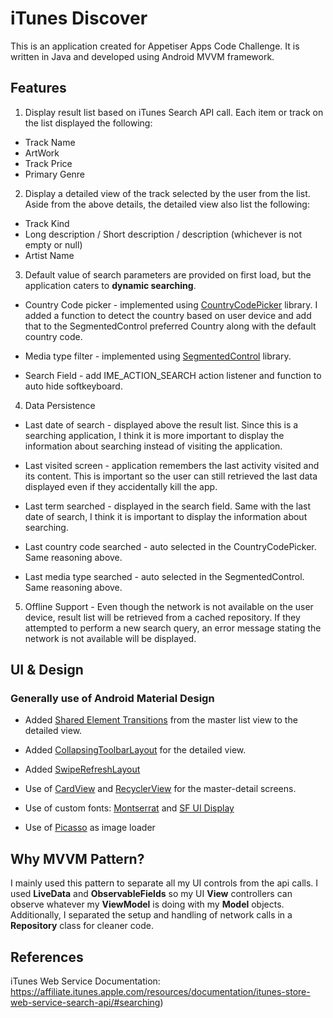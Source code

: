 # iTunes Discover

This is an application created for Appetiser Apps Code Challenge. It is written in Java and developed using Android MVVM framework.

## Features

1. Display result list based on iTunes Search API call. Each item or track on the list displayed the following:
  * Track Name
  * ArtWork
  * Track Price
  * Primary Genre
  
2. Display a detailed view of the track selected by the user from the list. Aside from the above details, the detailed view also list the following:
  * Track Kind
  * Long description / Short description / description (whichever is not empty or null)
  * Artist Name
  
3. Default value of search parameters are provided on first load, but the application caters to <b>dynamic searching</b>.

  - Country Code picker - implemented using [CountryCodePicker](https://github.com/hbb20/CountryCodePickerProject) library. I added a function to detect the country based on user device and add that to the SegmentedControl preferred Country along with the default country code.
  
  - Media type filter - implemented using [SegmentedControl](https://github.com/RobertApikyan/SegmentedControl) library.
  
  - Search Field - add IME_ACTION_SEARCH action listener and function to auto hide softkeyboard.
  
4. Data Persistence

  - Last date of search - displayed above the result list. Since this is a searching application, I think it is more important to display the information about searching instead of visiting the application.
  
  - Last visited screen - application remembers the last activity visited and its content. This is important so the user can still retrieved the last data displayed even if they accidentally kill the app.
  
  - Last term searched - displayed in the search field. Same with the last date of search, I think it is important to display the information about searching.
  
  - Last country code searched - auto selected in the CountryCodePicker. Same reasoning above.
  
  - Last media type searched - auto selected in the SegmentedControl. Same reasoning above.
  
5. Offline Support - Even though the network is not available on the user device, result list will be retrieved from a cached repository. If they attempted to perform a new search query, an error message stating the network is not available will be displayed.

## UI & Design
###  Generally use of Android Material Design

  - Added [Shared Element Transitions](https://developer.android.com/training/transitions/start-activity) from the master list view to the detailed view.
  
  - Added [CollapsingToolbarLayout](https://developer.android.com/reference/android/support/design/widget/CollapsingToolbarLayout) for the detailed view.
  
  - Added [SwipeRefreshLayout](https://developer.android.com/reference/android/support/v4/widget/SwipeRefreshLayout)
  
  - Use of [CardView](https://developer.android.com/reference/android/support/v7/widget/CardView) and [RecyclerView](https://developer.android.com/reference/android/support/v7/widget/RecyclerView) for the master-detail screens.
  
  - Use of custom fonts: [Montserrat](https://www.fontsquirrel.com/fonts/montserrat) and [SF UI Display](https://www.cufonfonts.com/font/sf-ui-text-2)
  
  - Use of [Picasso](https://square.github.io/picasso/) as image loader
  
  
## Why MVVM Pattern?

I mainly used this pattern to separate all my UI controls from the api calls. I used <b>LiveData</b> and <b>ObservableFields</b> so my UI <b>View</b> controllers can observe whatever my <b>ViewModel</b> is doing with my <b>Model</b> objects. Additionally, I separated the setup and handling of network calls in a <b>Repository</b> class for cleaner code. 


## References

iTunes Web Service Documentation: https://affiliate.itunes.apple.com/resources/documentation/itunes-store-web-service-search-api/#searching)
  
